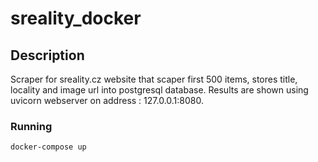 # sreality_docker
## Description

Scraper for sreality.cz website that scaper first 500 items, stores title, locality and image url into postgresql database. Results are shown using uvicorn webserver on address : 127.0.0.1:8080.

### Running
```
docker-compose up
```